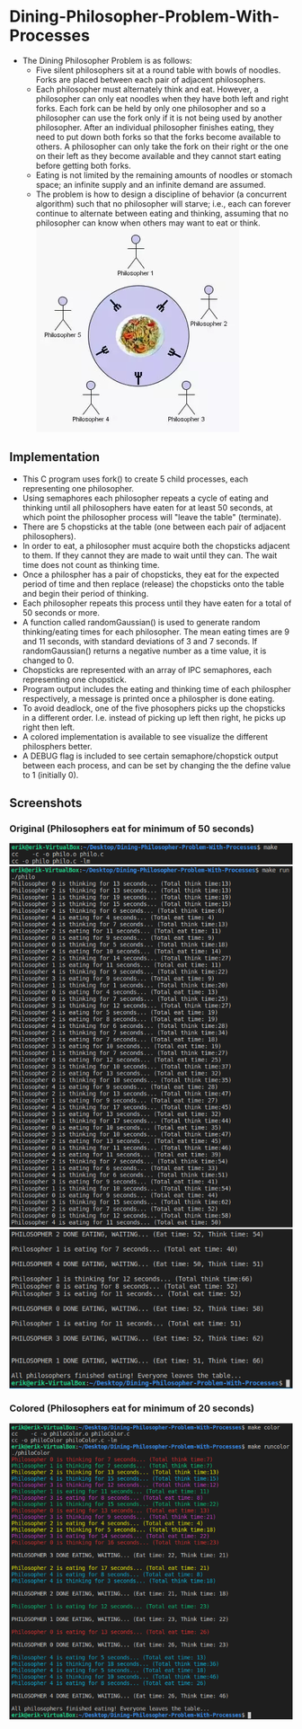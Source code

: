 # Dining-Philosopher-Problem-With-Processes
* The Dining Philosopher Problem is as follows:
    * Five silent philosophers sit at a round table with bowls of noodles. Forks are placed between each pair of adjacent philosophers.
    * Each philosopher must alternately think and eat. However, a philosopher can only eat noodles when they have both left and right forks. Each fork can be held by only one philosopher and so a philosopher can use the fork only if it is not being used by another philosopher. After an individual philosopher finishes eating, they need to put down both forks so that the forks become available to others. A philosopher can only take the fork on their right or the one on their left as they become available and they cannot start eating before getting both forks.
    * Eating is not limited by the remaining amounts of noodles or stomach space; an infinite supply and an infinite demand are assumed.
    * The problem is how to design a discipline of behavior (a concurrent algorithm) such that no philosopher will starve; i.e., each can forever continue to alternate between eating and thinking, assuming that no philosopher can know when others may want to eat or think. <br>
![Alt text](/screenshots/dp.png?raw=true "dp") 
## Implementation
* This C program uses fork() to create 5 child processes, each representing one philosopher.
* Using semaphores each philosopher repeats a cycle of eating and thinking until all philosophers have eaten for at least 50 seconds, at which point the philosopher process will "leave the table" (terminate).
* There are 5 chopsticks at the table (one between each pair of adjacent philosophers).
* In order to eat, a philosopher must acquire both the chopsticks adjacent to them. If they cannot they are made to wait until they can. The wait time does not count as thinking time.
* Once a philospher has a pair of chopsticks, they eat for the expected period of time and then replace (release) the chopsticks onto the table and begin their period of thinking.
* Each philosopher repeats this process until they have eaten for a total of 50 seconds or more.
* A function called randomGaussian() is used to generate random thinking/eating times for each philosopher. The mean eating times are 9 and 11 seconds, with standard deviations of 3 and 7 seconds. If randomGaussian() returns a negative number as a time value, it is changed to 0.
* Chopsticks are represented with an array of IPC semaphores, each representing one chopstick.
* Program output includes the eating and thinking time of each philospher respectively, a message is printed once a philospher is done eating.
* To avoid deadlock, one of the five phosophers picks up the chopsticks in a different order. I.e. instead of picking up left then right, he picks up right then left.
* A colored implementation is available to see visualize the different philosphers better.
* A DEBUG flag is included to see certain semaphore/chopstick output between each process, and can be set by changing the the define value to 1 (initially 0).
## Screenshots
### Original (Philosophers eat for minimum of 50 seconds)
![Alt text](/screenshots/sc1.png?raw=true "sc1") 
![Alt text](/screenshots/sc2.png?raw=true "sc2") 
![Alt text](/screenshots/sc3.png?raw=true "sc3")
### Colored (Philosophers eat for minimum of 20 seconds) 
![Alt text](/screenshots/sc4.png?raw=true "sc4") 